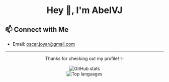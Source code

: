 <h1 align="center">Hey 👋, I'm AbelVJ</h1>

## 📫 Connect with Me

- Email: oscar.joyar@gmail.com  
---

<p align="center">Thanks for checking out my profile! ✨</p>
<p align="center">
  <img src="https://github-readme-stats.vercel.app/api?username=AbelVJ&show_icons=true" alt="GitHub stats" />
  <br/>
  <img src="https://github-readme-stats.vercel.app/api/top-langs/?username=AbelVJ&layout=compact" alt="Top languages" />
</p>
